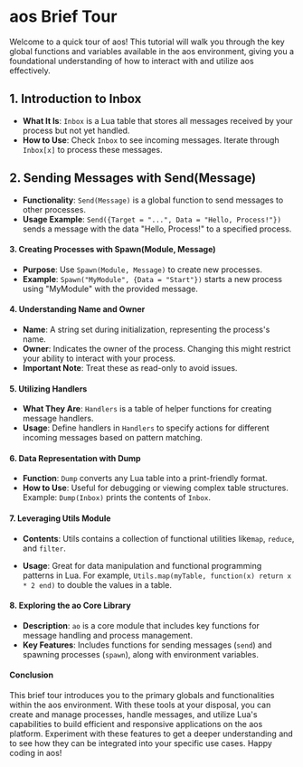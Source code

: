 # aos Brief Tour

Welcome to a quick tour of aos! This tutorial will walk you through the key global functions and variables available in the aos environment, giving you a foundational understanding of how to interact with and utilize aos effectively.

## 1. Introduction to Inbox

- **What It Is**: `Inbox` is a Lua table that stores all messages received by your process but not yet handled.
- **How to Use**: Check `Inbox` to see incoming messages. Iterate through `Inbox[x]` to process these messages.

## 2. Sending Messages with Send(Message)

- **Functionality**: `Send(Message)` is a global function to send messages to other processes.
- **Usage Example**: `Send({Target = "...", Data = "Hello, Process!"})` sends a message with the data "Hello, Process!" to a specified process.

#### 3. Creating Processes with Spawn(Module, Message)

- **Purpose**: Use `Spawn(Module, Message)` to create new processes.
- **Example**: `Spawn("MyModule", {Data = "Start"})` starts a new process using "MyModule" with the provided message.

#### 4. Understanding Name and Owner

- **Name**: A string set during initialization, representing the process's name.
- **Owner**: Indicates the owner of the process. Changing this might restrict your ability to interact with your process.
- **Important Note**: Treat these as read-only to avoid issues.

#### 5. Utilizing Handlers

- **What They Are**: `Handlers` is a table of helper functions for creating message handlers.
- **Usage**: Define handlers in `Handlers` to specify actions for different incoming messages based on pattern matching.

#### 6. Data Representation with Dump

- **Function**: `Dump` converts any Lua table into a print-friendly format.
- **How to Use**: Useful for debugging or viewing complex table structures. Example: `Dump(Inbox)` prints the contents of `Inbox`.

#### 7. Leveraging Utils Module

- **Contents**: Utils contains a collection of functional utilities like`map`, `reduce`, and `filter`.

- **Usage**: Great for data manipulation and functional programming patterns in Lua. For example, `Utils.map(myTable, function(x) return x * 2 end)` to double the values in a table.

#### 8. Exploring the ao Core Library

- **Description**: `ao` is a core module that includes key functions for message handling and process management.
- **Key Features**: Includes functions for sending messages (`send`) and spawning processes (`spawn`), along with environment variables.

#### Conclusion

This brief tour introduces you to the primary globals and functionalities within the aos environment. With these tools at your disposal, you can create and manage processes, handle messages, and utilize Lua's capabilities to build efficient and responsive applications on the aos platform. Experiment with these features to get a deeper understanding and to see how they can be integrated into your specific use cases. Happy coding in aos!
